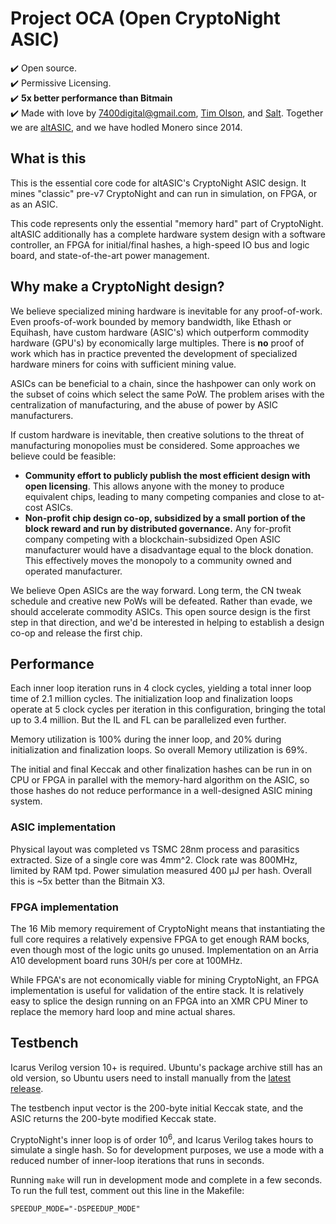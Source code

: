 # Project OCA (Open CryptoNight ASIC)
:heavy_check_mark: Open source.  
:heavy_check_mark: Permissive Licensing.  
:heavy_check_mark: __5x better performance than Bitmain__  
:heavy_check_mark:  Made with love by [7400digital@gmail.com](http://www.7400.digital/), [Tim Olson](https://linkedin.com/in/olsontim), and [Salt](https://twitter.com/_vhsv3).  Together we are [altASIC](http://altasic.com/), and we have hodled Monero since 2014.

## What is this

This is the essential core code for altASIC's CryptoNight ASIC design.
It mines "classic" pre-v7 CryptoNight and can run in simulation, on FPGA, or as an ASIC.

This code represents only the essential "memory hard" part of CryptoNight.
altASIC additionally has a complete hardware system design with a software controller,
an FPGA for initial/final hashes, a high-speed IO bus and logic board,
and state-of-the-art power management.

## Why make a CryptoNight design?

We believe specialized mining hardware is inevitable for any proof-of-work.  Even
proofs-of-work bounded by memory bandwidth, like Ethash or Equihash, have custom hardware 
(ASIC's) which outperform commodity hardware (GPU's) by economically large multiples.
There is __no__ proof of work which has in practice prevented the development of specialized 
hardware miners for coins with sufficient mining value. 

ASICs can be beneficial to a chain, since the hashpower can only work on the subset of coins which
select the same PoW. The problem arises with the centralization of manufacturing, and the abuse of 
power by ASIC manufacturers.

If custom hardware is inevitable, then creative solutions to the threat of manufacturing monopolies
must be considered.  Some approaches we believe could be feasible:
- __Community effort to publicly publish the most efficient design with open licensing__.  This allows anyone 
with the money to produce equivalent chips, leading to many competing companies and close to at-cost ASICs.
-  __Non-profit chip design co-op, subsidized by a small portion of the block reward and run by distributed
governance.__  Any for-profit company competing with a blockchain-subsidized Open ASIC manufacturer would
have a disadvantage equal to the block donation. This effectively moves the monopoly to a community owned 
and operated manufacturer.

We believe Open ASICs are the way forward.
Long term, the CN tweak schedule and creative new PoWs will be defeated.
Rather than evade, we should accelerate commodity ASICs.
This open source design is the first step in that direction,
and we'd be interested in helping to establish a design co-op and release the first chip.

## Performance
Each inner loop iteration runs in 4 clock cycles, yielding a total inner loop time of 2.1 million cycles.
The initialization loop and finalization loops operate at 5 clock cycles per iteration in this configuration,
bringing the total up to 3.4 million.
But the IL and FL can be parallelized even further.

Memory utilization is 100% during the inner loop, and 20% during initialization and finalization loops.
So overall Memory utilization is 69%.

The initial and final Keccak and other finalization hashes can be run in on CPU or FPGA 
in parallel with the memory-hard algorithm on the ASIC,
so those hashes do not reduce performance in a well-designed ASIC mining system.

### ASIC implementation
Physical layout was completed vs TSMC 28nm process and parasitics extracted.
Size of a single core was 4mm^2.
Clock rate was 800MHz, limited by RAM tpd.
Power simulation measured 400 μJ per hash.
Overall this is ~5x better than the Bitmain X3.

### FPGA implementation
The 16 Mib memory requirement of CryptoNight means that instantiating the full core
requires a relatively expensive FPGA to get enough RAM bocks,
even though most of the logic units go unused.
Implementation on an Arria A10 development board runs 30H/s per core at 100MHz.

While FPGA's are not economically viable for mining CryptoNight,
an FPGA implementation is useful for validation of the entire stack.
It is relatively easy to splice the design running on an FPGA
into an XMR CPU Miner to replace the memory hard loop and mine actual shares.

## Testbench

Icarus Verilog version 10+ is required.  Ubuntu's package archive still has an old version,
so Ubuntu users need to install manually from the
[latest release](https://github.com/steveicarus/iverilog).

The testbench input vector is the 200-byte initial Keccak state,
and the ASIC returns the 200-byte modified Keccak state.

CryptoNight's inner loop is of order 10<sup>6</sup>,
and Icarus Verilog takes hours to simulate a single hash.
So for development purposes,
we use a mode with a reduced number of inner-loop iterations that runs in seconds.

Running `make` will run in development mode and complete in a few seconds.
To run the full test, comment out this line in the Makefile:

```SPEEDUP_MODE="-DSPEEDUP_MODE"```
